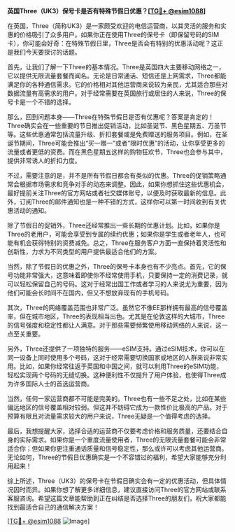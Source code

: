 **英国Three（UK3）保号卡是否有特殊节假日优惠？[[TG💪+ @esim1088](https://t.me/s/esim1088)]**

在英国，Three（简称UK3）是一家颇受欢迎的电信运营商，以其灵活的服务和实惠的价格吸引了众多用户。如果你正在使用Three的保号卡（即保留号码的SIM卡），你可能会好奇：在特殊节假日里，Three是否会有特别的优惠活动呢？这正是我们今天要探讨的话题。

首先，让我们了解一下Three的基本情况。Three是英国四大主要移动网络之一，它以提供无限流量套餐而闻名。无论是日常通话、短信还是上网需求，Three都能满足你的各种通信需求。它的价格相对其他运营商来说较为亲民，尤其适合那些对数据流量有高需求的用户。对于经常需要在英国旅行或居住的人来说，Three的保号卡是一个不错的选择。

那么，回到问题本身——Three在特殊节假日是否有优惠呢？答案是肯定的！Three确实会在一些重要的节日推出促销活动，比如圣诞节、黑色星期五、万圣节等。这些优惠通常包括流量升级、折扣套餐或是免费赠送的服务项目。例如，在圣诞节期间，Three可能会推出“买一赠一”或者“限时优惠”的活动，让你享受更多的流量或者更低的资费。而在黑色星期五这样的购物狂欢节，Three也会参与其中，提供非常诱人的折扣力度。

不过，需要注意的是，并不是所有节假日都会有类似的优惠。Three的促销策略通常会根据市场需求和竞争对手的动态来调整。因此，如果你想抓住这些优惠机会，最好提前关注Three的官方网站或者社交媒体账号，以便及时获取最新的信息。此外，订阅Three的邮件通知也是一种不错的方式，这样你可以第一时间收到有关优惠活动的通知。

除了节假日的促销外，Three还经常推出一些长期的优惠计划。比如，如果你是Three的老用户，可能会享受到专属的续约优惠；如果你是学生或者老年人，也可能有机会获得特别的资费减免。总之，Three在服务客户方面一直保持着灵活性和创新性，力求为不同类型的用户提供最适合他们的方案。

当然，除了节假日的优惠之外，Three的保号卡本身也有不少亮点。首先，它的保号功能非常强大，这意味着即使你不经常使用手机，只要保持一定的消费记录，就可以轻松保留自己的号码。这对于经常出国工作或者学习的人来说尤为重要，因为他们可能会长时间不在国内，但又不想放弃现有的手机号码。

其次，Three的网络覆盖范围也非常广泛。虽然它不像EE那样拥有最高的信号覆盖率，但在城市地区，Three的表现相当出色。尤其是在伦敦这样的大城市，Three的信号强度和稳定性都让人满意。对于那些需要频繁使用移动网络的人来说，这一点至关重要。

另外，Three还提供了一项独特的服务——eSIM支持。通过eSIM技术，你可以在同一设备上同时使用多个号码，这对于经常需要切换国家或地区的人群来说非常实用。比如，如果你经常往返于英国和中国之间，就可以利用Three的eSIM功能，轻松实现两个号码的无缝切换。这种便利性不仅提升了用户体验，也使得Three成为许多国际人士的首选运营商。

当然，任何一家运营商都不可能是完美的。Three也有一些不足之处，比如在某些偏远地区的信号覆盖相对较弱。但这并不妨碍它成为一款性价比极高的产品。对于预算有限且对流量需求较大的用户来说，Three无疑是一个值得考虑的选择。

最后，我想提醒大家，选择合适的运营商不仅要考虑价格和服务质量，还要结合自身的实际需求。如果你是一个重度流量使用者，Three的无限流量套餐可能会非常适合你；但如果你更注重通话质量和信号稳定性，那么或许可以考虑其他运营商。无论如何，Three的节假日优惠确实是一个不容错过的福利，希望大家能够充分利用起来！

综上所述，Three（UK3）的保号卡在节假日确实会有一定的优惠活动，但具体情况因时而异。如果你想了解更多详细信息，建议直接访问Three的官方网站或联系客服咨询。希望这篇文章能帮助到正在纠结是否选择Three的朋友们，祝大家都能找到最适合自己的通信解决方案！

[[TG💪+ @esim1088](https://t.me/s/esim1088) ![Image](https://i.postimg.cc/4NQfJmqS/Snipaste-2025-05-13-00-14-12.png)]